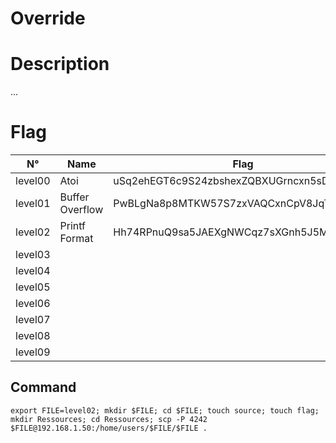 # Override

# Description

...

# Flag

| N°      | Name            | Flag                                     |
|:-------:|-----------------|------------------------------------------|
| level00 | Atoi            | uSq2ehEGT6c9S24zbshexZQBXUGrncxn5sD5QfGL |
| level01 | Buffer Overflow | PwBLgNa8p8MTKW57S7zxVAQCxnCpV8JqTTs9XEBv |
| level02 | Printf Format   | Hh74RPnuQ9sa5JAEXgNWCqz7sXGnh5J5M9KfPg3H |
| level03 |                 |  |
| level04 |                 |  |
| level05 |                 |  |
| level06 |                 |  |
| level07 |                 |  |
| level08 |                 |  |
| level09 |                 |  |

## Command

```
export FILE=level02; mkdir $FILE; cd $FILE; touch source; touch flag; mkdir Ressources; cd Ressources; scp -P 4242 $FILE@192.168.1.50:/home/users/$FILE/$FILE .
```
